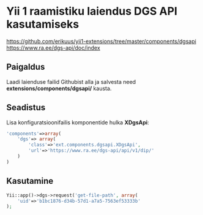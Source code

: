 Yii 1 raamistiku laiendus DGS API kasutamiseks
==========================================================

https://github.com/erikuus/yii1-extensions/tree/master/components/dgsapi
https://www.ra.ee/dgs-api/doc/index

Paigaldus
-----------------------
Laadi laienduse failid Githubist alla ja salvesta need **extensions/components/dgsapi/** kausta.

Seadistus
--------------------
Lisa konfiguratsioonifailis komponentide hulka **XDgsApi**:

```php
'components'=>array(
    'dgs'=> array(
        'class'=>'ext.components.dgsapi.XDgsApi',
        'url'=>'https://www.ra.ee/dgs-api/api/v1/dip/'
    )
)
```

Kasutamine
--------------------

```php
Yii::app()->dgs->request('get-file-path', array(
	'uid'=>'b1bc1876-d34b-57d1-a7a5-7563ef53333b'
);
```